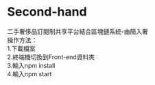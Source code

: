 # Second-hand
二手奢侈品訂閱制共享平台結合區塊鏈系統-由簡入奢  
操作方法：  
1.下載檔案  
2.終端機切換到Front-end資料夾  
3.輸入npm install  
4.輸入npm start  
